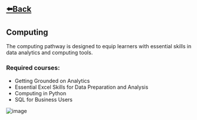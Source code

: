 ## [⬅️Back](./)

## Computing
The computing pathway is designed to equip learners with essential skills in data analytics and computing tools.

### Required courses:
- Getting Grounded on Analytics
- Essential Excel Skills for Data Preparation and Analysis
- Computing in Python
- SQL for Business Users

![image](https://github.com/greatcyan/cyrus-baruc-data-analytics-portfolio/assets/95137493/a308fbdb-9349-45fc-b8a3-11e3fb8fc4ab)
